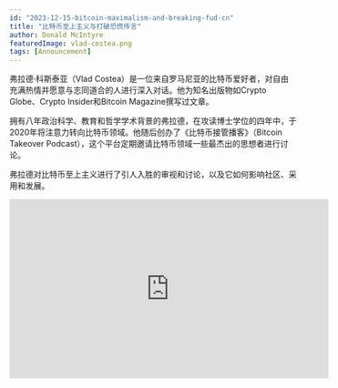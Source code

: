```yaml
---
id: "2023-12-15-bitcoin-maximalism-and-breaking-fud-cn"
title: "比特币至上主义与打破恐慌传言"
author: Donald McIntyre
featuredImage: vlad-costea.png
tags: [Announcement]
---
```


弗拉德·科斯泰亚（Vlad Costea）是一位来自罗马尼亚的比特币爱好者，对自由充满热情并愿意与志同道合的人进行深入对话。他为知名出版物如Crypto Globe、Crypto Insider和Bitcoin Magazine撰写过文章。

拥有八年政治科学、教育和哲学学术背景的弗拉德，在攻读博士学位的四年中，于2020年将注意力转向比特币领域。他随后创办了《比特币接管播客》（Bitcoin Takeover Podcast），这个平台定期邀请比特币领域一些最杰出的思想者进行讨论。

弗拉德对比特币至上主义进行了引人入胜的审视和讨论，以及它如何影响社区、采用和发展。

<iframe width="560" height="315" src="https://www.youtube.com/embed/go4Ag_3jR5A?si=b7UHSdK_F37hPkuU" title="YouTube video player" frameborder="0" allow="accelerometer; autoplay; clipboard-write; encrypted-media; gyroscope; picture-in-picture; web-share" allowfullscreen></iframe>
